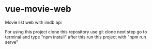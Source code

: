 # vue-movie-web

Movie list web with imdb api

For using this project clone this repository use git clone 
next step go to terminal and type "npm install" after this run this project with "npm run serve"

